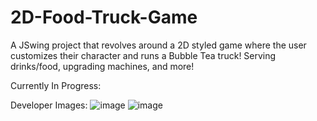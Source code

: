 # 2D-Food-Truck-Game
A JSwing project that revolves around a 2D styled game where the user customizes their character and runs a Bubble Tea truck! Serving drinks/food, upgrading machines, and more!

Currently In Progress:

Developer Images:
![image](https://github.com/pokecedgo/2D-Food-Truck-Game/assets/145181460/f80a8c0d-b13c-450c-a479-a65dca0bc05a)
![image](https://github.com/pokecedgo/2D-Food-Truck-Game/assets/145181460/83b1f714-e7d4-4ec8-bd20-6f3d8ffbe952)
